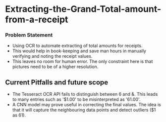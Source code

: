 # Extracting-the-Grand-Total-amount-from-a-receipt

### Problem Statement
* Using OCR to automate extracting of total amounts for receipts.
* This would help in book-keeping and save man hours in manually verifying and noting the receipt values.
* This leaves no room for human error. The only constraint here is that pictures need to be of a higher resolution.

## Current Pitfalls and future scope
* The Tesseract OCR API fails to distinguish between 6 and &. This leads to many entries such as '$1.00' to be misinterpreted as '61.00'.
* A CNN model may prove useful in correcting the final values. The idea is that it will capture the neighbouring data points and detect outliers ($1 as 61).
